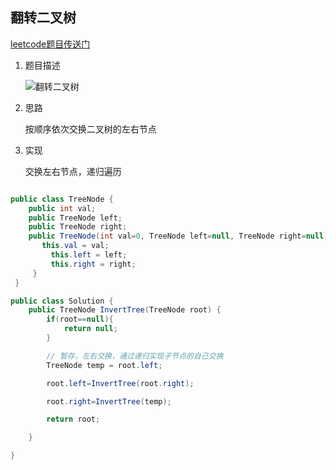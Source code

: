 ## 翻转二叉树

[leetcode题目传送门](https://leetcode.cn/problems/invert-binary-tree/)

1. 题目描述

    ![翻转二叉树](https://assets.leetcode.com/uploads/2021/03/14/invert1-tree.jpg)

2. 思路

    按顺序依次交换二叉树的左右节点


3. 实现

    交换左右节点，递归遍历

```c#

public class TreeNode {
    public int val;
    public TreeNode left;
    public TreeNode right;
    public TreeNode(int val=0, TreeNode left=null, TreeNode right=null) {
       this.val = val;
         this.left = left;
         this.right = right;
     }
 }

public class Solution {
    public TreeNode InvertTree(TreeNode root) {
        if(root==null){
            return null;
        }

        // 暂存，左右交换，通过递归实现子节点的自己交换
        TreeNode temp = root.left;

        root.left=InvertTree(root.right);

        root.right=InvertTree(temp);

        return root;

    }

}



```

